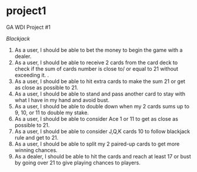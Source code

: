 # project1
GA WDI Project #1

*Blackjack*

<User stories>

1. As a user, I should be able to bet the money to begin the game with a dealer.
2. As a user, I should be able to receive 2 cards from the card deck to check if the sum of cards number is close to/ or equal to 21 without exceeding it. .
3. As a user, I should be able to hit extra cards to make the sum 21 or get as close as possible to 21.
4. As a user, I should be able to stand and pass another card to stay with what I have in my hand and avoid bust.
5. As a user, I should be able to double down when my 2 cards sums up to 9, 10, or 11 to double my stake.
5. As a user, I should be able to consider Ace 1 or 11 to get as close as possible to 21.
6. As a user, I should be able to consider J,Q,K cards 10 to follow blackjack rule and get to 21.
7. As a user, I should be able to split my 2 paired-up cards to get more winning chances.
6. As a dealer, I should be able to hit the cards and reach at least 17 or bust by going over 21 to give playing chances to players.
